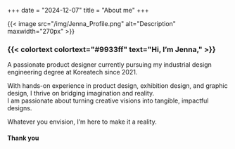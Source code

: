 +++
date = "2024-12-07"
title = "About me"
+++

{{< image src="/img/Jenna_Profile.png" alt="Description" maxwidth="270px" >}}

### {{< colortext colortext="#9933ff" text="Hi, I’m Jenna," >}}

A passionate product designer currently pursuing my industrial design engineering degree at Koreatech since 2021.

With hands-on experience in product design, exhibition design, and graphic design, I thrive on bridging imagination and reality.  
I am passionate about turning creative visions into tangible, impactful designs.

Whatever you envision, I’m here to make it a reality.

#### Thank you
